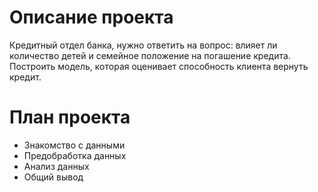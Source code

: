 # Описание проекта
Кредитный отдел банка, нужно ответить на вопрос: влияет ли количество детей и семейное положение на погашение кредита. 
Построить модель, которая оценивает способность клиента вернуть кредит.

# План проекта
 -  Знакомство с данными
 -  Предобработка данных
 -  Анализ данных
 -  Общий вывод

